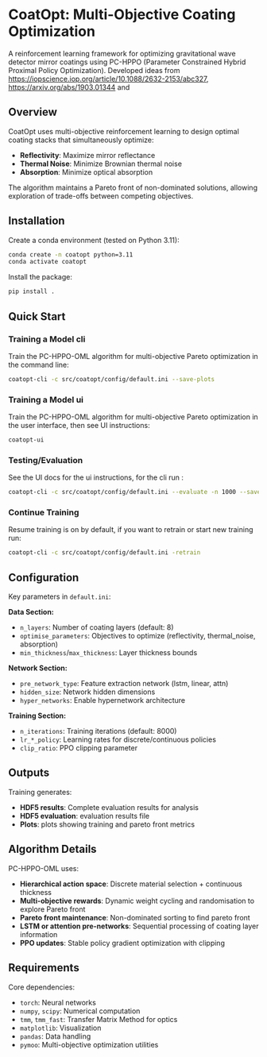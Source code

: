 # CoatOpt: Multi-Objective Coating Optimization

A reinforcement learning framework for optimizing gravitational wave detector mirror coatings using PC-HPPO (Parameter Constrained Hybrid Proximal Policy Optimization).
Developed ideas from https://iopscience.iop.org/article/10.1088/2632-2153/abc327, https://arxiv.org/abs/1903.01344 and 
## Overview

CoatOpt uses multi-objective reinforcement learning to design optimal coating stacks that simultaneously optimize:
- **Reflectivity**: Maximize mirror reflectance
- **Thermal Noise**: Minimize Brownian thermal noise
- **Absorption**: Minimize optical absorption

The algorithm maintains a Pareto front of non-dominated solutions, allowing exploration of trade-offs between competing objectives.

## Installation

Create a conda environment (tested on Python 3.11):

```bash
conda create -n coatopt python=3.11
conda activate coatopt
```

Install the package:

```bash
pip install .
```

## Quick Start

### Training a Model cli

Train the PC-HPPO-OML algorithm for multi-objective Pareto optimization in the command line:

```bash
coatopt-cli -c src/coatopt/config/default.ini --save-plots
```

### Training a Model ui

Train the PC-HPPO-OML algorithm for multi-objective Pareto optimization in the user interface, then see UI instructions:

```bash
coatopt-ui 
```

### Testing/Evaluation

See the UI docs for the ui instructions, for the cli run :

```bash
coatopt-cli -c src/coatopt/config/default.ini --evaluate -n 1000 --save-plots
```

### Continue Training

Resume training is on by default, if you want to retrain or start new training run:

```bash
coatopt-cli -c src/coatopt/config/default.ini -retrain
```

## Configuration

Key parameters in `default.ini`:

**Data Section:**
- `n_layers`: Number of coating layers (default: 8)
- `optimise_parameters`: Objectives to optimize (reflectivity, thermal_noise, absorption)
- `min_thickness`/`max_thickness`: Layer thickness bounds

**Network Section:**
- `pre_network_type`: Feature extraction network (lstm, linear, attn)
- `hidden_size`: Network hidden dimensions
- `hyper_networks`: Enable hypernetwork architecture

**Training Section:**
- `n_iterations`: Training iterations (default: 8000)
- `lr_*_policy`: Learning rates for discrete/continuous policies
- `clip_ratio`: PPO clipping parameter

## Outputs

Training generates:
- **HDF5 results**: Complete evaluation results for analysis
- **HDF5 evaluation**: evaluation results file
- **Plots**: plots showing training and pareto front metrics

## Algorithm Details

PC-HPPO-OML uses:
- **Hierarchical action space**: Discrete material selection + continuous thickness
- **Multi-objective rewards**: Dynamic weight cycling and randomisation to explore Pareto front
- **Pareto front maintenance**: Non-dominated sorting to find pareto front
- **LSTM or attention pre-networks**: Sequential processing of coating layer information
- **PPO updates**: Stable policy gradient optimization with clipping

## Requirements

Core dependencies:
- `torch`: Neural networks
- `numpy`, `scipy`: Numerical computation  
- `tmm`, `tmm_fast`: Transfer Matrix Method for optics
- `matplotlib`: Visualization
- `pandas`: Data handling
- `pymoo`: Multi-objective optimization utilities


